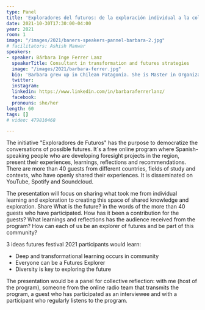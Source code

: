 ```yaml
---
type: Panel
title: 'Exploradores del futuros: de la exploración individual a la colectiva.'
date: 2021-10-30T17:30:00-04:00
year: 2021
room: 1
image: "/images/2021/baners-speakers-pannel-barbara-2.jpg"
# facilitators: Ashish Manwar
speakers:
- speaker: Bárbara Inge Ferrer Lanz
  speakerTitle: Consultant in transformation and futures strategies
  image: "/images/2021/barbara-ferrer.jpg"
  bio: 'Barbara grew up in Chilean Patagonia. She is Master in Organizational Psychology and Commercial Engineering from the Adolfo Ibáñez University in Chile, as well as Ontological Coach. A polymath in developing, operating in the integration between strategy, psychology, systems thinking, anticipatory thinking and eco-social regeneration. She currently works as Foresight Director en Memética and host the podcast “Exploradores de Futuros (Futures Explorers)”, which has the purpose of democratizing and spreading futures conversations in Spanish. She has worked as a consultant in corporations, ventures and NGOs based in Latin America and Europe on issues of strategy, business models, strategic communication, design of futures, design of narratives for change and cultural transformation. '
  twitter: 
  instagram: 
  linkedin: https://www.linkedin.com/in/barbaraferrerlanz/
  facebook: 
  pronouns: she/her
length: 60
tags: []
# video: 479810468

---
```


The initiative "Exploradores de Futuros" has the  purpose to democratize the conversations of possible futures. It´s a free online program where  Spanish-speaking people who are developing foresight projects in the region, present their experiences, learnings, reflections and recommendations. There are more than 40 guests from different countries, fields of study and contexts, who have openly shared their experiences. It is  disseminated on YouTube, Spotify and Soundcloud. 

The presentation will focus on sharing what took me from individual learning and exploration to creating this space of shared knowledge and exploration. Share What is the future? in the words of the more than 40 guests who have participated. How has it been a contribution for the guests? What learnings and reflections has the audience received from the program? How can each of us be an explorer of futures and be part of this community?

3 ideas futures festival 2021 participants would learn:
- Deep and transformational learning occurs in community
- Everyone can be a Futures Explorer
- Diversity is key to exploring the future

The presentation would be a panel for collective reflection: with me (host of the program), someone from the online radio team that transmits the program, a guest who has participated as an interviewee and with a participant who regularly listens to the program.